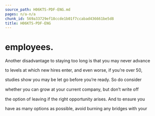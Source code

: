 ```yaml
---
source_path: H06KTS-PDF-ENG.md
pages: n/a-n/a
chunk_id: 569a33729ef18ccde1b01f7ccabad436661be5d8
title: H06KTS-PDF-ENG
---
```

# employees.

Another disadvantage to staying too long is that you may never advance

to levels at which new hires enter, and even worse, if you’re over 50,

studies show you may be let go before you’re ready. So do consider

whether you can grow at your current company, but don’t write oﬀ

the option of leaving if the right opportunity arises. And to ensure you

have as many options as possible, avoid burning any bridges with your
